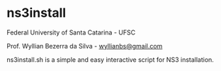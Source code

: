 # ns3install

Federal University of Santa Catarina - UFSC

Prof. Wyllian Bezerra da Silva - wyllianbs@gmail.com
 
ns3install.sh is a simple and easy interactive script for NS3 installation.
